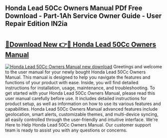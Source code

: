 ## Honda Lead 50Cc Owners Manual PDf Free Download - Part-1Ah Service Owner Guide - User Repair Edition lN2ia

# <h2><a href="http://bc54066.oget.top/?id=Honda+Lead+50Cc+Owners+Manual">🔗Download New 👉🔴 Honda Lead 50Cc Owners Manual</a></h2>

[![Honda Lead 50Cc Owners Manual new download](https://i.imgur.com/5g1atiW.png)](http://bc54066.oget.top/?id=Honda+Lead+50Cc+Owners+Manual)
Greetings and welcome to the user manual for your newly bought Honda Lead 50Cc Owners Manual. This manual is designed to help you navigate the features and functions of your product with ease. Inside, you will find detailed instructions for installation, usage, maintenance, and troubleshooting. To get started with your Honda Lead 50Cc Owners Manual, please read this user manual carefully before use. It includes detailed instructions for product setup, as well as information on how to use its various features and capabilities. Honda Lead 50Cc Owners Manual advanced features include geolocation, smart alerts, customizable themes, and multi-device syncing, all easily controlled through the user-friendly and intuitive interface. We're Here to Help Honda Lead 50Cc Owners Manual. Our customer support team is ready to assist you with any questions or concerns.
